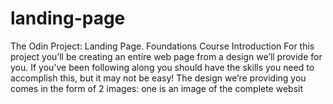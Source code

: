 # landing-page
The Odin Project: Landing Page.  Foundations Course Introduction For this project you’ll be creating an entire web page from a design we’ll provide for you. If you’ve been following along you should have the skills you need to accomplish this, but it may not be easy!  The design we’re providing you comes in the form of 2 images: one is an image of the complete websit
